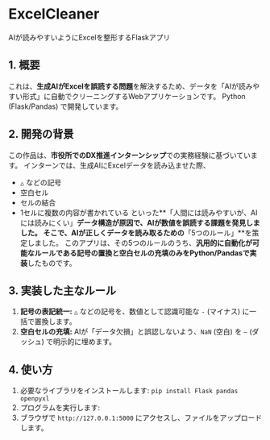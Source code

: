 # ExcelCleaner
AIが読みやすいようにExcelを整形するFlaskアプリ

## 1. 概要
これは、**生成AIがExcelを誤読する問題**を解決するため、データを「AIが読みやすい形式」に自動でクリーニングするWebアプリケーションです。
Python (Flask/Pandas) で開発しています。

## 2. 開発の背景
この作品は、**市役所でのDX推進インターンシップ**での実務経験に基づいています。
インターンでは、生成AIにExcelデータを読み込ませた際、
* `△` などの記号
* 空白セル
* セルの結合
* 1セルに複数の内容が書かれている
といった**「人間には読みやすいが、AIには読みにくい」**データ構造が原因で、AIが数値を誤読する課題を発見しました。
そこで、AIが正しくデータを読み取るための**「5つのルール」**を策定しました。
このアプリは、その5つのルールのうち、**汎用的に自動化が可能なルールである記号の置換と空白セルの充填のみをPython/Pandasで実装**したものです。

## 3. 実装した主なルール
1.  **記号の表記統一:** `△` などの記号を、数値として認識可能な `-` (マイナス) に一括で置換します。
2.  **空白セルの充填:** AIが「データ欠損」と誤認しないよう、`NaN` (空白) を `—` (ダッシュ) で明示的に埋めます。

## 4. 使い方
1.  必要なライブラリをインストールします:
    `pip install Flask pandas openpyxl`
2.  プログラムを実行します:
3.  ブラウザで `http://127.0.0.1:5000` にアクセスし、ファイルをアップロードします。
